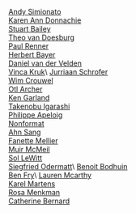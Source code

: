 [Andy Simionato](http://www.andysimionato.com/)\
[Karen Ann Donnachie](http://www.karenanndonnachie.com/)\
[Stuart Bailey](https://en.wikipedia.org/wiki/Stuart_Bertolotti-Bailey)\
[Theo van Doesburg](https://en.wikipedia.org/wiki/Theo_van_Doesburg)\
[Paul Renner](https://people.ku.edu/~delange/paulrenner.html)\
[Herbert Bayer](https://www.moma.org/artists/399)\
[Daniel van der Velden](https://www.moma.org/artists/73633)\
[Vinca Kruk](https://parsejournal.com/authors/vinca-kruk/#:~:text=Vinca%20Kruk%20is%20an%20artist,and%20politics%20after%20the%20internet.)\
[Jurriaan Schrofer](http://luc.devroye.org/fonts-52102.html)\
[Wim Crouwel](http://www.designculture.it/interview/wim-crouwel.html)\
[Otl Archer](https://www.famousgraphicdesigners.org/otl-aicher)\
[Ken Garland](https://www.theguardian.com/artanddesign/2020/sep/07/ken-garland-graphic-designer-cnd-manifesto-hollywood)\
[Takenobu Igarashi](http://www.takenobuigarashi.jp/en/)\
[Philippe Apeloig](http://ideasondesign.net/speakers/speakers/philippe-apeloig/)\
[Nonformat](http://non-format.com/)\
[Ahn Sang](http://ideasondesign.net/speakers/speakers/ahn-sang-soo/)\
[Fanette Mellier](https://fanettemellier.com/en/)\
[Muir McMeil](https://muirmcneil.com/)\
[Sol LeWitt](http://www.artnet.com/artists/sol-lewitt/)\
[Siegfried Odermatt](https://a-g-i.org/user/siegfriedodermatt/#:~:text=Siegfried%20Odermatt%2C%20Switzerland%20(1974)&text=%2C%20Switzerland%20(1974)-,Odermatt%20calls%20himself%20a%20self%2Dtaught%20graphic%20designer%2C%20although%20he,a%20studio%20with%20Rosmarie%20Tissi.)\
[Benoit Bodhuin](https://www.bb-bureau.fr/)\
[Ben Fry](https://benfry.com/)\ 
[Lauren Mcarthy](https://lauren-mccarthy.com/)\
[Karel Martens](https://www.artsy.net/artist/karel-martens)\
[Rosa Menkman](http://rosa-menkman.blogspot.com/)\
[Catherine Bernard](https://katherinebernard.com/)

